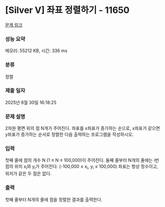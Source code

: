 # [Silver V] 좌표 정렬하기 - 11650 

[문제 링크](https://www.acmicpc.net/problem/11650) 

### 성능 요약

메모리: 55212 KB, 시간: 336 ms

### 분류

정렬

### 제출 일자

2025년 8월 30일 16:18:25

### 문제 설명

<p style="user-select: auto !important;">2차원 평면 위의 점 N개가 주어진다. 좌표를 x좌표가 증가하는 순으로, x좌표가 같으면 y좌표가 증가하는 순서로 정렬한 다음 출력하는 프로그램을 작성하시오.</p>

### 입력 

 <p style="user-select: auto !important;">첫째 줄에 점의 개수 N (1 ≤ N ≤ 100,000)이 주어진다. 둘째 줄부터 N개의 줄에는 i번점의 위치 x<sub style="user-select: auto !important;">i</sub>와 y<sub style="user-select: auto !important;">i</sub>가 주어진다. (-100,000 ≤ x<sub style="user-select: auto !important;">i</sub>, y<sub style="user-select: auto !important;">i</sub> ≤ 100,000) 좌표는 항상 정수이고, 위치가 같은 두 점은 없다.</p>

### 출력 

 <p style="user-select: auto !important;">첫째 줄부터 N개의 줄에 점을 정렬한 결과를 출력한다.</p>

